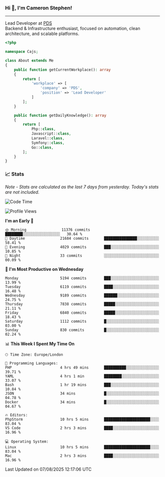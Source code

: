### Hi 👋, I'm Cameron Stephen!

---

Lead Developer at [PDS](https://prindatasolutions.co.uk)  
Backend & Infrastructure enthusiast, focused on automation, clean architecture, and scalable platforms.


```php
<?php

namespace Cajs;

class About extends Me
{
    public function getCurrentWorkplace(): array
    {
        return [
            'workplace' => [
                'company' => 'PDS',
                'position' => 'Lead Developer'
            ]
        ];
    }

    public function getDailyKnowledge(): array
    {
        return [
            Php::class,
            Javascript::class,
            Laravel::class,
            Symfony::class,
            Go::class,
        ];
    }
}
```

### 📈 Stats
<p><em>Note - Stats are calculated as the last 7 days from yesterday. Today's stats are not included.</em></p>


<!--START_SECTION:waka-->
![Code Time](http://img.shields.io/badge/Code%20Time-4%2C630%20hrs%2042%20mins-blue)

![Profile Views](http://img.shields.io/badge/Profile%20Views-0-blue)

**I'm an Early 🐤** 

```text
🌞 Morning                11376 commits       ████████░░░░░░░░░░░░░░░░░   30.64 % 
🌆 Daytime                21684 commits       ███████████████░░░░░░░░░░   58.41 % 
🌃 Evening                4029 commits        ███░░░░░░░░░░░░░░░░░░░░░░   10.85 % 
🌙 Night                  33 commits          ░░░░░░░░░░░░░░░░░░░░░░░░░   00.09 % 
```
📅 **I'm Most Productive on Wednesday** 

```text
Monday                   5194 commits        ███░░░░░░░░░░░░░░░░░░░░░░   13.99 % 
Tuesday                  6119 commits        ████░░░░░░░░░░░░░░░░░░░░░   16.48 % 
Wednesday                9189 commits        ██████░░░░░░░░░░░░░░░░░░░   24.75 % 
Thursday                 7838 commits        █████░░░░░░░░░░░░░░░░░░░░   21.11 % 
Friday                   6840 commits        █████░░░░░░░░░░░░░░░░░░░░   18.43 % 
Saturday                 1112 commits        █░░░░░░░░░░░░░░░░░░░░░░░░   03.00 % 
Sunday                   830 commits         █░░░░░░░░░░░░░░░░░░░░░░░░   02.24 % 
```


📊 **This Week I Spent My Time On** 

```text
🕑︎ Time Zone: Europe/London

💬 Programming Languages: 
PHP                      4 hrs 49 mins       ██████████░░░░░░░░░░░░░░░   39.71 % 
YAML                     4 hrs 1 min         ████████░░░░░░░░░░░░░░░░░   33.07 % 
Bash                     1 hr 19 mins        ███░░░░░░░░░░░░░░░░░░░░░░   10.84 % 
JSON                     34 mins             █░░░░░░░░░░░░░░░░░░░░░░░░   04.78 % 
Docker                   34 mins             █░░░░░░░░░░░░░░░░░░░░░░░░   04.67 % 

🔥 Editors: 
PhpStorm                 10 hrs 5 mins       █████████████████████░░░░   83.04 % 
VS Code                  2 hrs 3 mins        ████░░░░░░░░░░░░░░░░░░░░░   16.96 % 

💻 Operating System: 
Linux                    10 hrs 5 mins       █████████████████████░░░░   83.04 % 
Mac                      2 hrs 3 mins        ████░░░░░░░░░░░░░░░░░░░░░   16.96 % 
```


 Last Updated on 07/08/2025 12:17:06 UTC
<!--END_SECTION:waka-->

